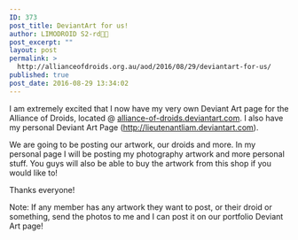 ```yaml
---
ID: 373
post_title: DeviantArt for us!
author: LIMODROID S2-rd🔭🔬
post_excerpt: ""
layout: post
permalink: >
  http://allianceofdroids.org.au/aod/2016/08/29/deviantart-for-us/
published: true
post_date: 2016-08-29 13:34:02
---
```

I am extremely excited that I now have my very own Deviant Art page for the Alliance of Droids, located @ <a href="http://alliance-of-droids.deviantart.com">alliance-of-droids.deviantart.com</a>. I also have my personal Deviant Art Page (<a href="http://lieutenantliam.deviantart.com">http://lieutenantliam.deviantart.com</a>).

We are going to be posting our artwork, our droids and more. In my personal page I will be posting my photography artwork and more personal stuff. You guys will also be able to buy the artwork from this shop if you would like to!

Thanks everyone!

Note: If any member has any artwork they want to post, or their droid or something, send the photos to me and I can post it on our portfolio Deviant Art page!